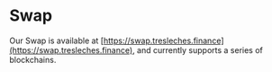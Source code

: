 # Swap

Our Swap is available at [https://swap.tresleches.finance](https://swap.tresleches.finance), and currently supports a series of blockchains.&#x20;
